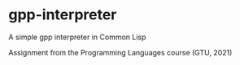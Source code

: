 # gpp-interpreter

A simple gpp interpreter in Common Lisp

Assignment from the Programming Languages course (GTU, 2021)
